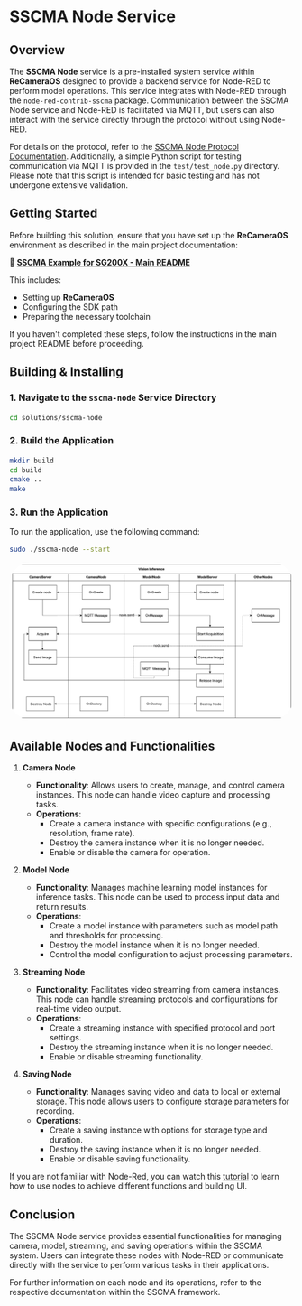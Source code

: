 # SSCMA Node Service

## Overview

The **SSCMA Node** service is a pre-installed system service within **ReCameraOS** designed to provide a backend service for Node-RED to perform model operations. This service integrates with Node-RED through the `node-red-contrib-sscma` package. Communication between the SSCMA Node service and Node-RED is facilitated via MQTT, but users can also interact with the service directly through the protocol without using Node-RED.

For details on the protocol, refer to the [SSCMA Node Protocol Documentation](../../docs/sscma-node-protocol.md). Additionally, a simple Python script for testing communication via MQTT is provided in the `test/test_node.py` directory. Please note that this script is intended for basic testing and has not undergone extensive validation.

## Getting Started

Before building this solution, ensure that you have set up the **ReCameraOS** environment as described in the main project documentation:

🔗 **[SSCMA Example for SG200X - Main README](../../README.md)**

This includes:

- Setting up **ReCameraOS**
- Configuring the SDK path
- Preparing the necessary toolchain

If you haven't completed these steps, follow the instructions in the main project README before proceeding.

## Building & Installing

### 1. Navigate to the `sscma-node` Service Directory

```bash
cd solutions/sscma-node
```

### 2. Build the Application

```bash
mkdir build
cd build
cmake ..
make
```

### 3. Run the Application

To run the application, use the following command:

```bash
sudo ./sscma-node --start
```

<a href="url"><img src="../../images/vision_inference.png" height="auto" width="auto" style="border-radius:40px"></a>


## Available Nodes and Functionalities


1. **Camera Node**
   - **Functionality**: Allows users to create, manage, and control camera instances. This node can handle video capture and processing tasks.
   - **Operations**:
     - Create a camera instance with specific configurations (e.g., resolution, frame rate).
     - Destroy the camera instance when it is no longer needed.
     - Enable or disable the camera for operation.

2. **Model Node**
   - **Functionality**: Manages machine learning model instances for inference tasks. This node can be used to process input data and return results.
   - **Operations**:
     - Create a model instance with parameters such as model path and thresholds for processing.
     - Destroy the model instance when it is no longer needed.
     - Control the model configuration to adjust processing parameters.

3. **Streaming Node**
   - **Functionality**: Facilitates video streaming from camera instances. This node can handle streaming protocols and configurations for real-time video output.
   - **Operations**:
     - Create a streaming instance with specified protocol and port settings.
     - Destroy the streaming instance when it is no longer needed.
     - Enable or disable streaming functionality.

4. **Saving Node**
   - **Functionality**: Manages saving video and data to local or external storage. This node allows users to configure storage parameters for recording.
   - **Operations**:
     - Create a saving instance with options for storage type and duration.
     - Destroy the saving instance when it is no longer needed.
     - Enable or disable saving functionality.


If you are not familiar with Node-Red, you can watch this [tutorial](https://www.youtube.com/watch?v=DFNv91TTt68) to learn how to use nodes to achieve different functions and building UI.


## Conclusion

The SSCMA Node service provides essential functionalities for managing camera, model, streaming, and saving operations within the SSCMA system. Users can integrate these nodes with Node-RED or communicate directly with the service to perform various tasks in their applications.

For further information on each node and its operations, refer to the respective documentation within the SSCMA framework.

